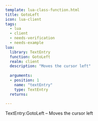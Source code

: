 ```yaml
---
template: lua-class-function.html
title: GotoLeft
icon: lua-client
tags:
  - lua
  - client
  - needs-verification
  - needs-example
lua:
  library: TextEntry
  function: GotoLeft
  realm: client
  description: "Moves the cursor left"
  
  arguments:
  - position: 1
    name: "textEntry"
    type: TextEntry
  returns:
    
---
```


<div class="lua__search__keywords">
TextEntry:GotoLeft &#x2013; Moves the cursor left
</div>
